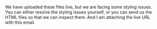 We have uploaded these files live, but we are facing some styling issues.
You can either resolve the styling issues yourself, or you can send us the HTML files so that we can inspect them.
And I am attaching the live URL with this email.
